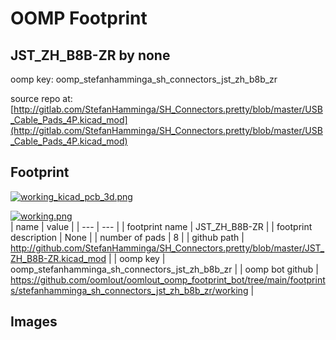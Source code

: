# OOMP Footprint  
## JST_ZH_B8B-ZR  by none  
  
oomp key: oomp_stefanhamminga_sh_connectors_jst_zh_b8b_zr  
  
source repo at: [http://gitlab.com/StefanHamminga/SH_Connectors.pretty/blob/master/USB_Cable_Pads_4P.kicad_mod](http://gitlab.com/StefanHamminga/SH_Connectors.pretty/blob/master/USB_Cable_Pads_4P.kicad_mod)  
## Footprint  
  
[![working_kicad_pcb_3d.png](working_kicad_pcb_3d_600.png)](working_kicad_pcb_3d.png)  
  
[![working.png](working_600.png)](working.png)  
| name | value | 
| --- | --- | 
| footprint name | JST_ZH_B8B-ZR | 
| footprint description | None | 
| number of pads | 8 | 
| github path | http://github.com/StefanHamminga/SH_Connectors.pretty/blob/master/JST_ZH_B8B-ZR.kicad_mod | 
| oomp key | oomp_stefanhamminga_sh_connectors_jst_zh_b8b_zr | 
| oomp bot github | https://github.com/oomlout/oomlout_oomp_footprint_bot/tree/main/footprints/stefanhamminga_sh_connectors_jst_zh_b8b_zr/working | 
## Images  
